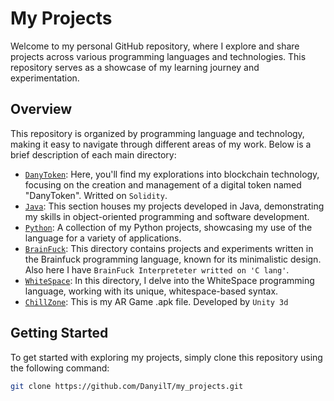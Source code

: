# My Projects

Welcome to my personal GitHub repository, where I explore and share projects across various programming languages and technologies. This repository serves as a showcase of my learning journey and experimentation.

## Overview

This repository is organized by programming language and technology, making it easy to navigate through different areas of my work. Below is a brief description of each main directory:

- [`DanyToken`](/DanyToken): Here, you'll find my explorations into blockchain technology, focusing on the creation and management of a digital token named "DanyToken". Writted on `Solidity`.
- [`Java`](/Java): This section houses my projects developed in Java, demonstrating my skills in object-oriented programming and software development.
- [`Python`](/Python): A collection of my Python projects, showcasing my use of the language for a variety of applications.
- [`BrainFuck`](/BrainFuck): This directory contains projects and experiments written in the Brainfuck programming language, known for its minimalistic design. Also here I have `BrainFuck Interpreteter writted on 'C lang'`.
- [`WhiteSpace`](/WhiteSpace): In this directory, I delve into the WhiteSpace programming language, working with its unique, whitespace-based syntax.
- [`ChillZone`](/ChillZone.apk): This is my AR Game .apk file. Developed by `Unity 3d`

## Getting Started

To get started with exploring my projects, simply clone this repository using the following command:

```bash
git clone https://github.com/DanyilT/my_projects.git
```
